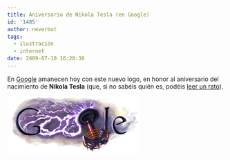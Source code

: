 ```yaml
---
title: Aniversario de Nikola Tesla (en Google)
id: '1485'
author: neverbot
tags:
  - ilustración
  - internet
date: 2009-07-10 16:20:30
---
```


En [Google](http://www.google.es/) amanecen hoy con este nuevo logo, en honor al aniversario del nacimiento de **Nikola Tesla** (que, si no sabéis quién es, podéis [leer un rato](http://en.wikipedia.org/wiki/Nikola_Tesla)).

[![Google - Nikola Tesla](./aniversario-de-nikola-tesla-en-google/Google-Nikola-Tesla.gif "Google - Nikola Tesla")](http://www.google.es/search?q=Nikola+Tesla&ct=tesla09&oi=ddle)
